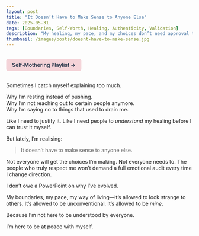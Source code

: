 ```yaml
---
layout: post
title: "It Doesn’t Have to Make Sense to Anyone Else"
date: 2025-05-31
tags: [Boundaries, Self-Worth, Healing, Authenticity, Validation]
description: "My healing, my pace, and my choices don’t need approval to be valid."
thumbnail: /images/posts/doesnt-have-to-make-sense.jpg
---
```


<a href="https://music.youtube.com/playlist?list=PLuO5E1rh5RqIzePJeOjdXo62gwnYJ748_&si=NvtF0mzI9Sx2IoPu&shuffle=1" 
   target="_blank" 
   class="back-button"
   style="display:inline-block; margin: 1rem auto; background-color: #F4D3D8; color: #1A2D41; padding: 0.5rem 1rem; border-radius: 6px; font-weight: 600; text-decoration: none;">
  Self‑Mothering Playlist →
</a>

Sometimes I catch myself explaining too much.

Why I’m resting instead of pushing.  
Why I’m not reaching out to certain people anymore.  
Why I’m saying no to things that used to drain me.

Like I need to justify it. Like I need people to *understand* my healing before I can trust it myself.

But lately, I’m realising:  
> It doesn’t have to make sense to anyone else.

Not everyone will get the choices I’m making. Not everyone needs to. The people who truly respect me won’t demand a full emotional audit every time I change direction.

I don’t owe a PowerPoint on why I’ve evolved.

My boundaries, my pace, my way of living—it’s allowed to look strange to others. It’s allowed to be unconventional. It’s allowed to be *mine*.

Because I’m not here to be understood by everyone.

I’m here to be at peace with myself.

